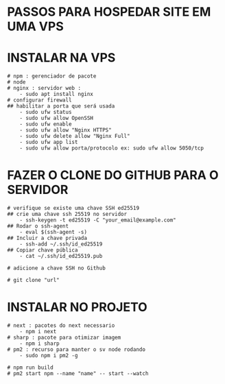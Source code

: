 # PASSOS PARA HOSPEDAR SITE EM UMA VPS

# INSTALAR NA VPS
    # npm : gerenciador de pacote
    # node 
    # nginx : servidor web :
        - sudo apt install nginx
    # configurar firewall
    ## habilitar a porta que será usada
        - sudo ufw status
        - sudo ufw allow OpenSSH
        - sudo ufw enable
        - sudo ufw allow "Nginx HTTPS"
        - sudo ufw delete allow "Nginx Full"
        - sudo ufw app list
        - sudo ufw allow porta/protocolo ex: sudo ufw allow 5050/tcp

# FAZER O CLONE DO GITHUB PARA O SERVIDOR

    # verifique se existe uma chave SSH ed25519
    ## crie uma chave ssh 25519 no servidor
        - ssh-keygen -t ed25519 -C "your_email@example.com"
    ## Rodar o ssh-agent
        - eval $(ssh-agent -s)
    ## Incluir a chave privada
        - ssh-add ~/.ssh/id_ed25519
    ## Copiar chave pública
        - cat ~/.ssh/id_ed25519.pub

    # adicione a chave SSH no Github
    
    # git clone "url"

# INSTALAR NO PROJETO
    # next : pacotes do next necessario
        - npm i next
    # sharp : pacote para otimizar imagem
        - npm i sharp
    # pm2 : recurso para manter o sv node rodando
        - sudo npm i pm2 -g
        
    # npm run build
    # pm2 start npm --name "name" -- start --watch
